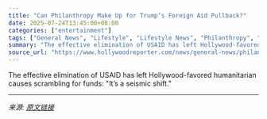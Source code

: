 ```yaml
---
title: "Can Philanthropy Make Up for Trump’s Foreign Aid Pullback?"
date: 2025-07-24T13:45:00+08:00
categories: ["entertainment"]
tags: ["General News", "Lifestyle", "Lifestyle News", "Philanthropy", "Social Impact Fund", "Social Impact Summit"]
summary: "The effective elimination of USAID has left Hollywood-favored humanitarian causes scrambling for funds: \"It’s a seismic shift.\""
source_url: "https://www.hollywoodreporter.com/news/general-news/philanthropy-trump-foreign-aid-pullback-1236327220/"
---
```


The effective elimination of USAID has left Hollywood-favored humanitarian causes scrambling for funds: "It’s a seismic shift."

---

*来源: [原文链接](https://www.hollywoodreporter.com/news/general-news/philanthropy-trump-foreign-aid-pullback-1236327220/)*
